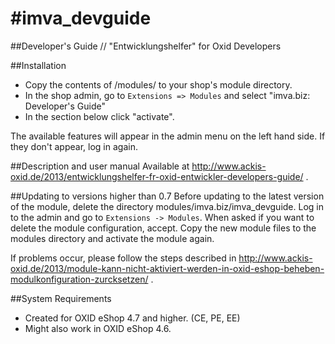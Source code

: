 #imva_devguide
=============
##Developer's Guide // "Entwicklungshelfer" for Oxid Developers



##Installation

*	Copy the contents of /modules/ to your shop's module directory.
*	In the shop admin, go to `Extensions => Modules` and select "imva.biz: Developer's Guide"
*	In the section below click "activate".

The available features will appear in the admin menu on the left hand side. If they don't appear, log in again.



##Description and user manual
Available at http://www.ackis-oxid.de/2013/entwicklungshelfer-fr-oxid-entwickler-developers-guide/ .



##Updating to versions higher than 0.7
Before updating to the latest version of the module, delete the directory modules/imva.biz/imva_devguide.
Log in to the admin and go to `Extensions -> Modules`. When asked if you want to delete the module configuration, accept.
Copy the new module files to the modules directory and activate the module again.

If problems occur, please follow the steps described in http://www.ackis-oxid.de/2013/module-kann-nicht-aktiviert-werden-in-oxid-eshop-beheben-modulkonfiguration-zurcksetzen/ .

##System Requirements
*	Created for OXID eShop 4.7 and higher. (CE, PE, EE)
*	Might also work in OXID eShop 4.6.
